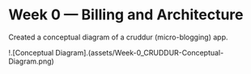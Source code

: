# Week 0 — Billing and Architecture

Created a conceptual diagram of a cruddur (micro-blogging) app.

!.[Conceptual Diagram].(assets/Week-0_CRUDDUR-Conceptual-Diagram.png)
